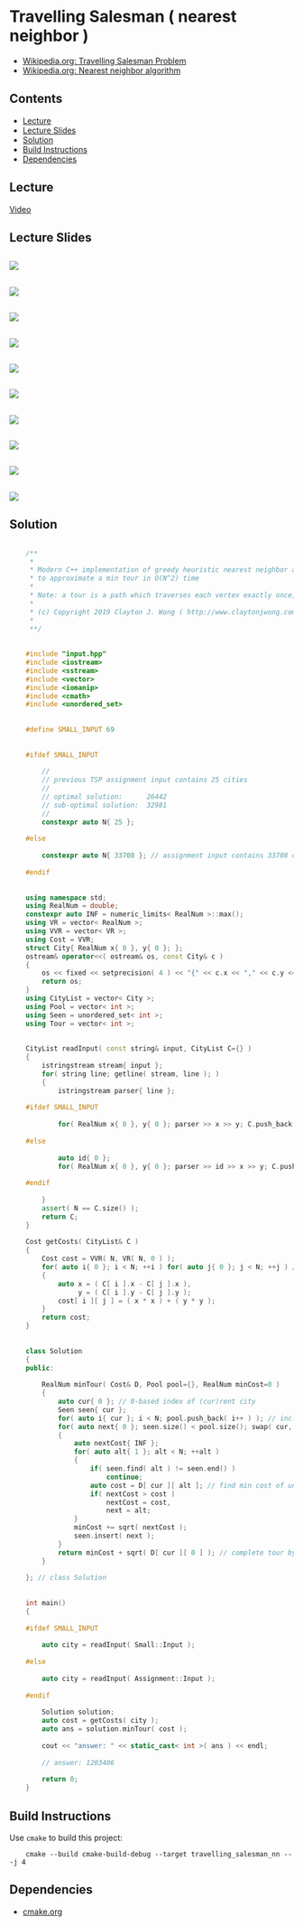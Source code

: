# Travelling Salesman ( nearest neighbor )
* [Wikipedia.org: Travelling Salesman Problem](https://en.wikipedia.org/wiki/Travelling_salesman_problem)
* [Wikipedia.org: Nearest neighbor algorithm](https://en.wikipedia.org/wiki/Nearest_neighbour_algorithm)

## Contents
* [Lecture](#lecture)
* [Lecture Slides](#lecture-slides)
* [Solution](#solution)
* [Build Instructions](#build-instructions)
* [Dependencies](#dependencies)

## Lecture
[Video](https://www.coursera.org/lecture/algorithms-npcomplete/the-traveling-salesman-problem-49MkW)

## Lecture Slides
![](https://github.com/claytonjwong/Algorithms-Stanford/blob/master/course4/travelling_salesman/documentation/tsp_01.png)
---
![](https://github.com/claytonjwong/Algorithms-Stanford/blob/master/course4/travelling_salesman/documentation/tsp_02.png)
---
![](https://github.com/claytonjwong/Algorithms-Stanford/blob/master/course4/travelling_salesman/documentation/tsp_03.png)
---
![](https://github.com/claytonjwong/Algorithms-Stanford/blob/master/course4/travelling_salesman/documentation/tsp_04.png)
---
![](https://github.com/claytonjwong/Algorithms-Stanford/blob/master/course4/travelling_salesman/documentation/tsp_05.png)
---
![](https://github.com/claytonjwong/Algorithms-Stanford/blob/master/course4/travelling_salesman/documentation/tsp_06.png)
---
![](https://github.com/claytonjwong/Algorithms-Stanford/blob/master/course4/travelling_salesman/documentation/tsp_07.png)
---
![](https://github.com/claytonjwong/Algorithms-Stanford/blob/master/course4/travelling_salesman/documentation/tsp_08.png)
---
![](https://github.com/claytonjwong/Algorithms-Stanford/blob/master/course4/travelling_salesman/documentation/tsp_09.png)
---
![](https://github.com/claytonjwong/Algorithms-Stanford/blob/master/course4/travelling_salesman/documentation/tsp_10.png)
---


## Solution
```cpp

    /**
     *
     * Modern C++ implementation of greedy heuristic nearest neighbor algorithm for the travelling salesman problem
     * to approximate a min tour in O(N^2) time
     *
     * Note: a tour is a path which traverses each vertex exactly once, starting and finishing at a specific vertex
     *
     * (c) Copyright 2019 Clayton J. Wong ( http://www.claytonjwong.com )
     *
     **/
    
    
    #include "input.hpp"
    #include <iostream>
    #include <sstream>
    #include <vector>
    #include <iomanip>
    #include <cmath>
    #include <unordered_set>
    
    
    #define SMALL_INPUT 69
    
    
    #ifdef SMALL_INPUT
    
        //
        // previous TSP assignment input contains 25 cities
        //
        // optimal solution:      26442
        // sub-optimal solution:  32981
        //
        constexpr auto N{ 25 };
    
    #else
    
        constexpr auto N{ 33708 }; // assignment input contains 33708 cities
    
    #endif
    
    
    using namespace std;
    using RealNum = double;
    constexpr auto INF = numeric_limits< RealNum >::max();
    using VR = vector< RealNum >;
    using VVR = vector< VR >;
    using Cost = VVR;
    struct City{ RealNum x{ 0 }, y{ 0 }; };
    ostream& operator<<( ostream& os, const City& c )
    {
        os << fixed << setprecision( 4 ) << "{" << c.x << "," << c.y << "}";
        return os;
    }
    using CityList = vector< City >;
    using Pool = vector< int >;
    using Seen = unordered_set< int >;
    using Tour = vector< int >;
    
    
    CityList readInput( const string& input, CityList C={} )
    {
        istringstream stream{ input };
        for( string line; getline( stream, line ); )
        {
            istringstream parser{ line };
    
    #ifdef SMALL_INPUT
    
            for( RealNum x{ 0 }, y{ 0 }; parser >> x >> y; C.push_back({ x,y }) );
    
    #else
    
            auto id{ 0 };
            for( RealNum x{ 0 }, y{ 0 }; parser >> id >> x >> y; C.push_back({ x,y }) );
    
    #endif
    
        }
        assert( N == C.size() );
        return C;
    }
    
    Cost getCosts( CityList& C )
    {
        Cost cost = VVR( N, VR( N, 0 ) );
        for( auto i{ 0 }; i < N; ++i ) for( auto j{ 0 }; j < N; ++j ) // euclidean distance for each i,j pair of (C)ities
        {
            auto x = ( C[ i ].x - C[ j ].x ),
                 y = ( C[ i ].y - C[ j ].y );
            cost[ i ][ j ] = ( x * x ) + ( y * y );
        }
        return cost;
    }
    
    
    class Solution
    {
    public:
    
        RealNum minTour( Cost& D, Pool pool={}, RealNum minCost=0 )
        {
            auto cur{ 0 }; // 0-based index of (cur)rent city
            Seen seen{ cur };
            for( auto i{ cur }; i < N; pool.push_back( i++ ) ); // include cur since (alt)ernative candidate indices are offset from cur
            for( auto next{ 0 }; seen.size() < pool.size(); swap( cur, next ) )
            {
                auto nextCost{ INF };
                for( auto alt{ 1 }; alt < N; ++alt )
                {
                    if( seen.find( alt ) != seen.end() )
                        continue;
                    auto cost = D[ cur ][ alt ]; // find min cost of unseen (alt)ernative next candidate index
                    if( nextCost > cost )
                        nextCost = cost,
                        next = alt;
                }
                minCost += sqrt( nextCost );
                seen.insert( next );
            }
            return minCost + sqrt( D[ cur ][ 0 ] ); // complete tour by returning to the first city
        }
    
    }; // class Solution
    
    
    int main()
    {
    
    #ifdef SMALL_INPUT
    
        auto city = readInput( Small::Input );
    
    #else
    
        auto city = readInput( Assignment::Input );
    
    #endif
    
        Solution solution;
        auto cost = getCosts( city );
        auto ans = solution.minTour( cost );
    
        cout << "answer: " << static_cast< int >( ans ) << endl;
    
        // answer: 1203406
    
        return 0;
    }

```

## Build Instructions
Use ```cmake``` to build this project:

```
    cmake --build cmake-build-debug --target travelling_salesman_nn -- -j 4
```

## Dependencies
* [cmake.org](https://cmake.org)
